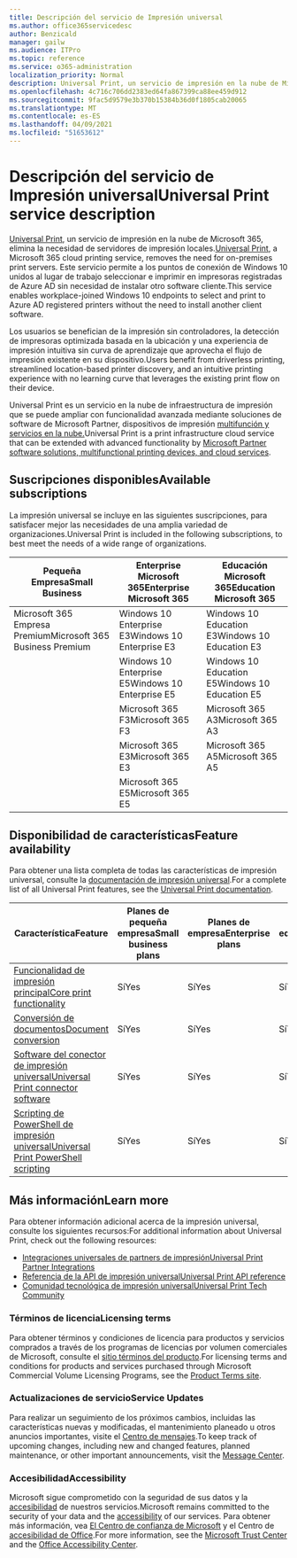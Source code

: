 ```yaml
---
title: Descripción del servicio de Impresión universal
ms.author: office365servicedesc
author: Benzicald
manager: gailw
ms.audience: ITPro
ms.topic: reference
ms.service: o365-administration
localization_priority: Normal
description: Universal Print, un servicio de impresión en la nube de Microsoft 365, elimina la necesidad de servidores de impresión locales.
ms.openlocfilehash: 4c716c706dd2383ed64fa867399ca88ee459d912
ms.sourcegitcommit: 9fac5d9579e3b370b15384b36d0f1805cab20065
ms.translationtype: MT
ms.contentlocale: es-ES
ms.lasthandoff: 04/09/2021
ms.locfileid: "51653612"
---
```

# <a name="universal-print-service-description"></a><span data-ttu-id="2329e-103">Descripción del servicio de Impresión universal</span><span class="sxs-lookup"><span data-stu-id="2329e-103">Universal Print service description</span></span>

<span data-ttu-id="2329e-104">[Universal Print](https://www.microsoft.com/microsoft-365/windows/universal-print), un servicio de impresión en la nube de Microsoft 365, elimina la necesidad de servidores de impresión locales.</span><span class="sxs-lookup"><span data-stu-id="2329e-104">[Universal Print](https://www.microsoft.com/microsoft-365/windows/universal-print), a Microsoft 365 cloud printing service, removes the need for on-premises print servers.</span></span> <span data-ttu-id="2329e-105">Este servicio permite a los puntos de conexión de Windows 10 unidos al lugar de trabajo seleccionar e imprimir en impresoras registradas de Azure AD sin necesidad de instalar otro software cliente.</span><span class="sxs-lookup"><span data-stu-id="2329e-105">This service enables workplace-joined Windows 10 endpoints to select and print to Azure AD registered printers without the need to install another client software.</span></span>

<span data-ttu-id="2329e-106">Los usuarios se benefician de la impresión sin controladores, la detección de impresoras optimizada basada en la ubicación y una experiencia de impresión intuitiva sin curva de aprendizaje que aprovecha el flujo de impresión existente en su dispositivo.</span><span class="sxs-lookup"><span data-stu-id="2329e-106">Users benefit from driverless printing, streamlined location-based printer discovery, and an intuitive printing experience with no learning curve that leverages the existing print flow on their device.</span></span>

<span data-ttu-id="2329e-107">Universal Print es un servicio en la nube de infraestructura de impresión que se puede ampliar con funcionalidad avanzada mediante soluciones de software de Microsoft Partner, dispositivos de impresión [multifunción y servicios en la nube.](/universal-print/fundamentals/universal-print-partner-integrations)</span><span class="sxs-lookup"><span data-stu-id="2329e-107">Universal Print is a print infrastructure cloud service that can be extended with advanced functionality by [Microsoft Partner software solutions, multifunctional printing devices, and cloud services](/universal-print/fundamentals/universal-print-partner-integrations).</span></span>

## <a name="available-subscriptions"></a><span data-ttu-id="2329e-108">Suscripciones disponibles</span><span class="sxs-lookup"><span data-stu-id="2329e-108">Available subscriptions</span></span>

<span data-ttu-id="2329e-109">La impresión universal se incluye en las siguientes suscripciones, para satisfacer mejor las necesidades de una amplia variedad de organizaciones.</span><span class="sxs-lookup"><span data-stu-id="2329e-109">Universal Print is included in the following subscriptions, to best meet the needs of a wide range of organizations.</span></span>

| <span data-ttu-id="2329e-110">Pequeña Empresa</span><span class="sxs-lookup"><span data-stu-id="2329e-110">Small Business</span></span>                 | <span data-ttu-id="2329e-111">Enterprise Microsoft 365</span><span class="sxs-lookup"><span data-stu-id="2329e-111">Enterprise Microsoft 365</span></span>     | <span data-ttu-id="2329e-112">Educación Microsoft 365</span><span class="sxs-lookup"><span data-stu-id="2329e-112">Education Microsoft 365</span></span> |
|--------------------------------|------------------------------|-------------------------|
| <span data-ttu-id="2329e-113">Microsoft 365 Empresa Premium</span><span class="sxs-lookup"><span data-stu-id="2329e-113">Microsoft 365 Business Premium</span></span> | <span data-ttu-id="2329e-114">Windows 10 Enterprise E3</span><span class="sxs-lookup"><span data-stu-id="2329e-114">Windows 10 Enterprise E3</span></span>     | <span data-ttu-id="2329e-115">Windows 10 Education E3</span><span class="sxs-lookup"><span data-stu-id="2329e-115">Windows 10 Education E3</span></span> |
|                                | <span data-ttu-id="2329e-116">Windows 10 Enterprise E5</span><span class="sxs-lookup"><span data-stu-id="2329e-116">Windows 10 Enterprise E5</span></span>     | <span data-ttu-id="2329e-117">Windows 10 Education E5</span><span class="sxs-lookup"><span data-stu-id="2329e-117">Windows 10 Education E5</span></span> |
|                                | <span data-ttu-id="2329e-118">Microsoft 365 F3</span><span class="sxs-lookup"><span data-stu-id="2329e-118">Microsoft 365 F3</span></span>             | <span data-ttu-id="2329e-119">Microsoft 365 A3</span><span class="sxs-lookup"><span data-stu-id="2329e-119">Microsoft 365 A3</span></span>        |
|                                | <span data-ttu-id="2329e-120">Microsoft 365 E3</span><span class="sxs-lookup"><span data-stu-id="2329e-120">Microsoft 365 E3</span></span>             | <span data-ttu-id="2329e-121">Microsoft 365 A5</span><span class="sxs-lookup"><span data-stu-id="2329e-121">Microsoft 365 A5</span></span>        |
|                                | <span data-ttu-id="2329e-122">Microsoft 365 E5</span><span class="sxs-lookup"><span data-stu-id="2329e-122">Microsoft 365 E5</span></span>             |                         |

## <a name="feature-availability"></a><span data-ttu-id="2329e-123">Disponibilidad de características</span><span class="sxs-lookup"><span data-stu-id="2329e-123">Feature availability</span></span>

<span data-ttu-id="2329e-124">Para obtener una lista completa de todas las características de impresión universal, consulte la [documentación de impresión universal](/universal-print/).</span><span class="sxs-lookup"><span data-stu-id="2329e-124">For a complete list of all Universal Print features, see the [Universal Print documentation](/universal-print/).</span></span>

| <span data-ttu-id="2329e-125">Característica</span><span class="sxs-lookup"><span data-stu-id="2329e-125">Feature</span></span>                                  | <span data-ttu-id="2329e-126">Planes de pequeña empresa</span><span class="sxs-lookup"><span data-stu-id="2329e-126">Small business plans</span></span> | <span data-ttu-id="2329e-127">Planes de empresa</span><span class="sxs-lookup"><span data-stu-id="2329e-127">Enterprise plans</span></span> | <span data-ttu-id="2329e-128">Planes educativos</span><span class="sxs-lookup"><span data-stu-id="2329e-128">Education plans</span></span> |
|------------------------------------------|----------------------|------------------|-----------------|
| [<span data-ttu-id="2329e-129">Funcionalidad de impresión principal</span><span class="sxs-lookup"><span data-stu-id="2329e-129">Core print functionality</span></span>](/universal-print/)             | <span data-ttu-id="2329e-130">Sí</span><span class="sxs-lookup"><span data-stu-id="2329e-130">Yes</span></span>                  | <span data-ttu-id="2329e-131">Sí</span><span class="sxs-lookup"><span data-stu-id="2329e-131">Yes</span></span>              | <span data-ttu-id="2329e-132">Sí</span><span class="sxs-lookup"><span data-stu-id="2329e-132">Yes</span></span>             |
| [<span data-ttu-id="2329e-133">Conversión de documentos</span><span class="sxs-lookup"><span data-stu-id="2329e-133">Document conversion</span></span>](/universal-print/fundamentals/universal-print-document-conversion)                  | <span data-ttu-id="2329e-134">Sí</span><span class="sxs-lookup"><span data-stu-id="2329e-134">Yes</span></span>                  | <span data-ttu-id="2329e-135">Sí</span><span class="sxs-lookup"><span data-stu-id="2329e-135">Yes</span></span>              | <span data-ttu-id="2329e-136">Sí</span><span class="sxs-lookup"><span data-stu-id="2329e-136">Yes</span></span>             |
| [<span data-ttu-id="2329e-137">Software del conector de impresión universal</span><span class="sxs-lookup"><span data-stu-id="2329e-137">Universal Print connector software</span></span>](/universal-print/fundamentals/universal-print-connector-overview)   | <span data-ttu-id="2329e-138">Sí</span><span class="sxs-lookup"><span data-stu-id="2329e-138">Yes</span></span>                  | <span data-ttu-id="2329e-139">Sí</span><span class="sxs-lookup"><span data-stu-id="2329e-139">Yes</span></span>              | <span data-ttu-id="2329e-140">Sí</span><span class="sxs-lookup"><span data-stu-id="2329e-140">Yes</span></span>             |
| [<span data-ttu-id="2329e-141">Scripting de PowerShell de impresión universal</span><span class="sxs-lookup"><span data-stu-id="2329e-141">Universal Print PowerShell scripting</span></span>](/universal-print/fundamentals/universal-print-powershell) | <span data-ttu-id="2329e-142">Sí</span><span class="sxs-lookup"><span data-stu-id="2329e-142">Yes</span></span>                  | <span data-ttu-id="2329e-143">Sí</span><span class="sxs-lookup"><span data-stu-id="2329e-143">Yes</span></span>              | <span data-ttu-id="2329e-144">Sí</span><span class="sxs-lookup"><span data-stu-id="2329e-144">Yes</span></span>             |

## <a name="learn-more"></a><span data-ttu-id="2329e-145">Más información</span><span class="sxs-lookup"><span data-stu-id="2329e-145">Learn more</span></span>

<span data-ttu-id="2329e-146">Para obtener información adicional acerca de la impresión universal, consulte los siguientes recursos:</span><span class="sxs-lookup"><span data-stu-id="2329e-146">For additional information about Universal Print, check out the following resources:</span></span>

- [<span data-ttu-id="2329e-147">Integraciones universales de partners de impresión</span><span class="sxs-lookup"><span data-stu-id="2329e-147">Universal Print Partner Integrations</span></span>](/universal-print/fundamentals/universal-print-partner-integrations)
- [<span data-ttu-id="2329e-148">Referencia de la API de impresión universal</span><span class="sxs-lookup"><span data-stu-id="2329e-148">Universal Print API reference</span></span>](/graph/universal-print-concept-overview)
- [<span data-ttu-id="2329e-149">Comunidad tecnológica de impresión universal</span><span class="sxs-lookup"><span data-stu-id="2329e-149">Universal Print Tech Community</span></span>](https://techcommunity.microsoft.com/t5/universal-print/ct-p/UniversalPrint)

### <a name="licensing-terms"></a><span data-ttu-id="2329e-150">Términos de licencia</span><span class="sxs-lookup"><span data-stu-id="2329e-150">Licensing terms</span></span>

<span data-ttu-id="2329e-151">Para obtener términos y condiciones de licencia para productos y servicios comprados a través de los programas de licencias por volumen comerciales de Microsoft, consulte el [sitio términos del producto](https://www.microsoft.com/licensing/terms/).</span><span class="sxs-lookup"><span data-stu-id="2329e-151">For licensing terms and conditions for products and services purchased through Microsoft Commercial Volume Licensing Programs, see the [Product Terms site](https://www.microsoft.com/licensing/terms/).</span></span> 

### <a name="service-updates"></a><span data-ttu-id="2329e-152">Actualizaciones de servicio</span><span class="sxs-lookup"><span data-stu-id="2329e-152">Service Updates</span></span>

<span data-ttu-id="2329e-153">Para realizar un seguimiento de los próximos cambios, incluidas las características nuevas y modificadas, el mantenimiento planeado u otros anuncios importantes, visite el [Centro de mensajes](/microsoft-365/admin/manage/message-center).</span><span class="sxs-lookup"><span data-stu-id="2329e-153">To keep track of upcoming changes, including new and changed features, planned maintenance, or other important announcements, visit the [Message Center](/microsoft-365/admin/manage/message-center).</span></span>

### <a name="accessibility"></a><span data-ttu-id="2329e-154">Accesibilidad</span><span class="sxs-lookup"><span data-stu-id="2329e-154">Accessibility</span></span>

<span data-ttu-id="2329e-155">Microsoft sigue comprometido con la seguridad de sus datos y la [accesibilidad](https://www.microsoft.com/trust-center/compliance/accessibility) de nuestros servicios.</span><span class="sxs-lookup"><span data-stu-id="2329e-155">Microsoft remains committed to the security of your data and the [accessibility](https://www.microsoft.com/trust-center/compliance/accessibility) of our services.</span></span> <span data-ttu-id="2329e-156">Para obtener más información, vea [El Centro de confianza de Microsoft](https://www.microsoft.com/trust-center) y el Centro de [accesibilidad de Office](https://support.microsoft.com/topic/office-accessibility-center-resources-for-people-with-disabilities-ecab0fcf-d143-4fe8-a2ff-6cd596bddc6d).</span><span class="sxs-lookup"><span data-stu-id="2329e-156">For more information, see the [Microsoft Trust Center](https://www.microsoft.com/trust-center) and the [Office Accessibility Center](https://support.microsoft.com/topic/office-accessibility-center-resources-for-people-with-disabilities-ecab0fcf-d143-4fe8-a2ff-6cd596bddc6d).</span></span>